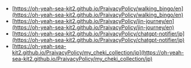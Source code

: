 
- [https://oh-yeah-sea-kit2.github.io/PraivacyPolicy/walking_bingo/en](https://oh-yeah-sea-kit2.github.io/PraivacyPolicy/walking_bingo/en)
- [https://oh-yeah-sea-kit2.github.io/PraivacyPolicy/jin-journey/en](https://oh-yeah-sea-kit2.github.io/PraivacyPolicy/jin-journey/en)
- [https://oh-yeah-sea-kit2.github.io/PraivacyPolicy/chatgpt-notifier/jp](https://oh-yeah-sea-kit2.github.io/PraivacyPolicy/chatgpt-notifier/jp)
- [https://oh-yeah-sea-kit2.github.io/PraivacyPolicy/my_cheki_collection/jp](https://oh-yeah-sea-kit2.github.io/PraivacyPolicy/my_cheki_collection/jp)
